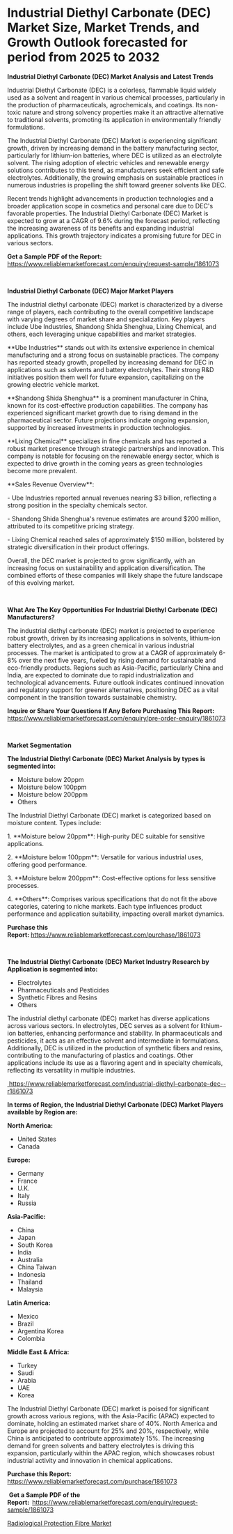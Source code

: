 <p><h1>Industrial Diethyl Carbonate (DEC) Market Size, Market Trends, and Growth Outlook forecasted for period from 2025 to 2032</h1></p><p><strong>Industrial Diethyl Carbonate (DEC) Market Analysis and Latest Trends</strong></p>
<p><p>Industrial Diethyl Carbonate (DEC) is a colorless, flammable liquid widely used as a solvent and reagent in various chemical processes, particularly in the production of pharmaceuticals, agrochemicals, and coatings. Its non-toxic nature and strong solvency properties make it an attractive alternative to traditional solvents, promoting its application in environmentally friendly formulations.</p><p>The Industrial Diethyl Carbonate (DEC) Market is experiencing significant growth, driven by increasing demand in the battery manufacturing sector, particularly for lithium-ion batteries, where DEC is utilized as an electrolyte solvent. The rising adoption of electric vehicles and renewable energy solutions contributes to this trend, as manufacturers seek efficient and safe electrolytes. Additionally, the growing emphasis on sustainable practices in numerous industries is propelling the shift toward greener solvents like DEC.</p><p>Recent trends highlight advancements in production technologies and a broader application scope in cosmetics and personal care due to DEC's favorable properties. The Industrial Diethyl Carbonate (DEC) Market is expected to grow at a CAGR of 9.6% during the forecast period, reflecting the increasing awareness of its benefits and expanding industrial applications. This growth trajectory indicates a promising future for DEC in various sectors.</p></p>
<p><strong>Get a Sample PDF of the Report:&nbsp;</strong> <a href="https://www.reliablemarketforecast.com/enquiry/request-sample/1861073?utm_campaign=1170&utm_medium=2&utm_source=Github&utm_content=ia&utm_term=03022025&utm_id=industrial-diethyl-carbonate-dec">https://www.reliablemarketforecast.com/enquiry/request-sample/1861073</a></p>
<p>&nbsp;</p>
<p><strong>Industrial Diethyl Carbonate (DEC) Major Market Players</strong></p>
<p><p>The industrial diethyl carbonate (DEC) market is characterized by a diverse range of players, each contributing to the overall competitive landscape with varying degrees of market share and specialization. Key players include Ube Industries, Shandong Shida Shenghua, Lixing Chemical, and others, each leveraging unique capabilities and market strategies.</p><p>**Ube Industries** stands out with its extensive experience in chemical manufacturing and a strong focus on sustainable practices. The company has reported steady growth, propelled by increasing demand for DEC in applications such as solvents and battery electrolytes. Their strong R&D initiatives position them well for future expansion, capitalizing on the growing electric vehicle market.</p><p>**Shandong Shida Shenghua** is a prominent manufacturer in China, known for its cost-effective production capabilities. The company has experienced significant market growth due to rising demand in the pharmaceutical sector. Future projections indicate ongoing expansion, supported by increased investments in production technologies.</p><p>**Lixing Chemical** specializes in fine chemicals and has reported a robust market presence through strategic partnerships and innovation. This company is notable for focusing on the renewable energy sector, which is expected to drive growth in the coming years as green technologies become more prevalent.</p><p>**Sales Revenue Overview**:</p><p>- Ube Industries reported annual revenues nearing $3 billion, reflecting a strong position in the specialty chemicals sector.</p><p>- Shandong Shida Shenghua's revenue estimates are around $200 million, attributed to its competitive pricing strategy.</p><p>- Lixing Chemical reached sales of approximately $150 million, bolstered by strategic diversification in their product offerings.</p><p>Overall, the DEC market is projected to grow significantly, with an increasing focus on sustainability and application diversification. The combined efforts of these companies will likely shape the future landscape of this evolving market.</p></p>
<p>&nbsp;</p>
<p><strong>What Are The Key Opportunities For Industrial Diethyl Carbonate (DEC) Manufacturers?</strong></p>
<p><p>The industrial diethyl carbonate (DEC) market is projected to experience robust growth, driven by its increasing applications in solvents, lithium-ion battery electrolytes, and as a green chemical in various industrial processes. The market is anticipated to grow at a CAGR of approximately 6-8% over the next five years, fueled by rising demand for sustainable and eco-friendly products. Regions such as Asia-Pacific, particularly China and India, are expected to dominate due to rapid industrialization and technological advancements. Future outlook indicates continued innovation and regulatory support for greener alternatives, positioning DEC as a vital component in the transition towards sustainable chemistry.</p></p>
<p><strong>Inquire or Share Your Questions If Any Before Purchasing This Report:</strong> <a href="https://www.reliablemarketforecast.com/enquiry/pre-order-enquiry/1861073?utm_campaign=1170&utm_medium=2&utm_source=Github&utm_content=ia&utm_term=03022025&utm_id=industrial-diethyl-carbonate-dec">https://www.reliablemarketforecast.com/enquiry/pre-order-enquiry/1861073</a></p>
<p>&nbsp;</p>
<p><strong>Market Segmentation</strong></p>
<p><strong>The Industrial Diethyl Carbonate (DEC) Market Analysis by types is segmented into:</strong></p>
<p><ul><li>Moisture below 20ppm</li><li>Moisture below 100ppm</li><li>Moisture below 200ppm</li><li>Others</li></ul></p>
<p><p>The Industrial Diethyl Carbonate (DEC) market is categorized based on moisture content. Types include:</p><p>1. **Moisture below 20ppm**: High-purity DEC suitable for sensitive applications.</p><p>2. **Moisture below 100ppm**: Versatile for various industrial uses, offering good performance.</p><p>3. **Moisture below 200ppm**: Cost-effective options for less sensitive processes.</p><p>4. **Others**: Comprises various specifications that do not fit the above categories, catering to niche markets. Each type influences product performance and application suitability, impacting overall market dynamics.</p></p>
<p><strong>Purchase this Report:&nbsp;</strong><a href="https://www.reliablemarketforecast.com/purchase/1861073?utm_campaign=1170&utm_medium=2&utm_source=Github&utm_content=ia&utm_term=03022025&utm_id=industrial-diethyl-carbonate-dec">https://www.reliablemarketforecast.com/purchase/1861073</a></p>
<p>&nbsp;</p>
<p><strong>The Industrial Diethyl Carbonate (DEC) Market Industry Research by Application is segmented into:</strong></p>
<p><ul><li>Electrolytes</li><li>Pharmaceuticals and Pesticides</li><li>Synthetic Fibres and Resins</li><li>Others</li></ul></p>
<p><p>The industrial diethyl carbonate (DEC) market has diverse applications across various sectors. In electrolytes, DEC serves as a solvent for lithium-ion batteries, enhancing performance and stability. In pharmaceuticals and pesticides, it acts as an effective solvent and intermediate in formulations. Additionally, DEC is utilized in the production of synthetic fibers and resins, contributing to the manufacturing of plastics and coatings. Other applications include its use as a flavoring agent and in specialty chemicals, reflecting its versatility in multiple industries.</p></p>
<p><a href="https://www.reliablemarketforecast.com/industrial-diethyl-carbonate-dec--r1861073?utm_campaign=1170&utm_medium=2&utm_source=Github&utm_content=ia&utm_term=03022025&utm_id=industrial-diethyl-carbonate-dec">&nbsp;https://www.reliablemarketforecast.com/industrial-diethyl-carbonate-dec--r1861073</a></p>
<p><strong>In terms of Region, the Industrial Diethyl Carbonate (DEC) Market Players available by Region are:</strong></p>
<p>
    <p> <strong> North America: </strong>
        <ul>
            <li>United States</li>
            <li>Canada</li>
        </ul>
        </p> 
    <p> <strong> Europe: </strong>
        <ul>
            <li>Germany</li>
            <li>France</li>
            <li>U.K.</li>
            <li>Italy</li>
            <li>Russia</li>
        </ul>
        </p> 
    <p> <strong> Asia-Pacific: </strong>
        <ul>
            <li>China</li>
            <li>Japan</li>
            <li>South Korea</li>
            <li>India</li>
            <li>Australia</li>
            <li>China Taiwan</li>
            <li>Indonesia</li>
            <li>Thailand</li>
            <li>Malaysia</li>
        </ul>
        </p> 
    <p> <strong> Latin America: </strong>
        <ul>
            <li>Mexico</li>
            <li>Brazil</li>
            <li>Argentina Korea</li>
            <li>Colombia</li>
        </ul>
        </p> 
    <p> <strong> Middle East & Africa: </strong>
        <ul>
            <li>Turkey</li>
            <li>Saudi</li>
            <li>Arabia</li>
            <li>UAE</li>
            <li>Korea</li>
        </ul>
    </p>
    </p>
<p><p>The Industrial Diethyl Carbonate (DEC) market is poised for significant growth across various regions, with the Asia-Pacific (APAC) expected to dominate, holding an estimated market share of 40%. North America and Europe are projected to account for 25% and 20%, respectively, while China is anticipated to contribute approximately 15%. The increasing demand for green solvents and battery electrolytes is driving this expansion, particularly within the APAC region, which showcases robust industrial activity and innovation in chemical applications.</p></p>
<p><strong>Purchase this Report: </strong><a href="https://www.reliablemarketforecast.com/purchase/1861073?utm_campaign=1170&utm_medium=2&utm_source=Github&utm_content=ia&utm_term=03022025&utm_id=industrial-diethyl-carbonate-dec">https://www.reliablemarketforecast.com/purchase/1861073</a></p>
<p>&nbsp;<strong>Get a Sample PDF of the Report:&nbsp;&nbsp;</strong><a href="https://www.reliablemarketforecast.com/enquiry/request-sample/1861073?utm_campaign=1170&utm_medium=2&utm_source=Github&utm_content=ia&utm_term=03022025&utm_id=industrial-diethyl-carbonate-dec">https://www.reliablemarketforecast.com/enquiry/request-sample/1861073</a></p>
<p><strong></strong></p>
<p><p><a href="https://github.com/sofayahoo2023/Market-Research-Report-List-6/blob/main/radiological-protection-fibre-market.md?utm_campaign=1170&utm_medium=2&utm_source=Github&utm_content=ia&utm_term=03022025&utm_id=industrial-diethyl-carbonate-dec">Radiological Protection Fibre Market</a></p></p>